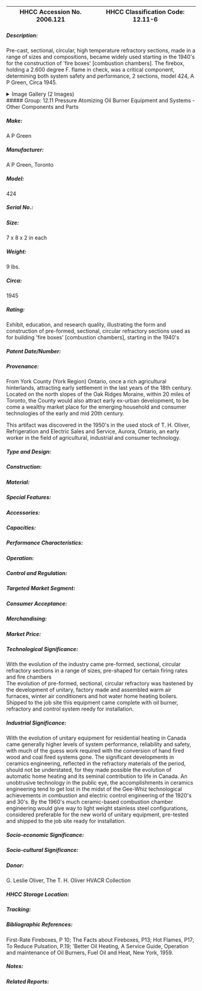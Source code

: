 | **HHCC Accession No. 2006.121** |**HHCC Classification Code:  12.11-6**|
| ----------- | ----------- |
##### Description:
Pre-cast, sectional, circular, high temperature refractory sections, made in a range of sizes and compositions, became widely used starting in the 1940's for the construction of 'fire boxes' [combustion chambers]. The firebox, holding a 2.600 degree F. flame in check, was a critical component, determining both system safety and performance, 2 sections, model 424,  A P Green, Circa 1945.


<details>
	<summary>Image Gallery (2 Images)</summary>
<div class="gallery gallery-wrapper--full" contenteditable="false" data-is-empty="false" data-translation="Add images" data-columns="6">
<figure class="gallery__item"><a href="#DOMAIN_NAME#gallery/12.11-6.jpg" data-size="1830x1037"><img src="#DOMAIN_NAME#gallery/12.11-6-thumbnail.jpg" alt=""></a></figure>
<figure class="gallery__item"><a href="#DOMAIN_NAME#gallery/12.11-6a.jpg" data-size="1737x1048"><img src="#DOMAIN_NAME#gallery/12.11-6a-thumbnail.jpg" alt=""></a></figure>
</div>
</details>
##### Group:
12.11 Pressure Atomizing Oil Burner Equipment and Systems - Other Components and Parts

##### Make:
A P Green

##### Manufacturer:
A P Green, Toronto

##### Model:
424

##### Serial No.:


##### Size:
7 x 8 x 2 in each

##### Weight:
9 lbs.

##### Circa:
1945

##### Rating:
Exhibit, education, and research quality, illustrating the form and construction of pre-formed, sectional, circular refractory sections used as for building  'fire boxes' [combustion chambers], starting in the 1940's

##### Patent Date/Number:


##### Provenance:
From York County (York Region) Ontario, once a rich agricultural hinterlands, attracting early settlement in the last years of the 18th century. Located on the north slopes of the Oak Ridges Moraine, within 20 miles of Toronto, the County would also attract early ex-urban development, to be come a wealthy market place for the emerging household and consumer technologies of the early and mid 20th century. 

This artifact was discovered in the 1950's in the used stock of T. H. Oliver, Refrigeration and Electric Sales and Service, Aurora, Ontario, an early worker in the field of agricultural, industrial and consumer technology.

##### Type and Design:


##### Construction:


##### Material:


##### Special Features:


##### Accessories:


##### Capacities:


##### Performance Characteristics:


##### Operation:


##### Control and Regulation:


##### Targeted Market Segment:


##### Consumer Acceptance:


##### Merchandising:


##### Market Price:


##### Technological Significance:
With the evolution of the industry came pre-formed, sectional, circular refractory sections in a range of sizes, pre-shaped for certain firing rates and fire chambers    
The evolution of pre-formed, sectional, circular refractory was hastened by the development of unitary, factory made and assembled warm air furnaces, winter air conditioners and hot water home heating boilers. Shipped to the job site this equipment came complete with oil burner, refractory and control system reedy for installation.

##### Industrial Significance:
With the evolution of unitary equipment for residential heating in Canada came generally higher levels of system performance, reliability and safety, with much of the guess work required with the conversion of hand fired wood and coal fired systems gone.
The significant developments in ceramics engineering, reflected in the refractory materials of the period, should not be understated, for they made possible the evolution of automatic home heating and its seminal contribution to life in Canada. An unobtrusive technology in the public eye, the accomplishments in ceramics engineering tend to get lost in the midst of the Gee-Whiz technological achievements in combustion and electric control engineering of the 1920's and 30's. 
By the 1960's much ceramic-based combustion chamber engineering would give way to light weight stainless steel configurations, considered preferable for the new world of unitary equipment, pre-tested and shipped to the job site ready for installation.

##### Socio-economic Significance:


##### Socio-cultural Significance:


##### Donor:
G. Leslie Oliver, The T. H. Oliver HVACR Collection

##### HHCC Storage Location:


##### Tracking:


##### Bibliographic References:
First-Rate Fireboxes, P 10; The Facts about Fireboxes, P13;  Hot Flames, P17; To Reduce Pulsation, P.19; 'Better Oil Heating, A Service Guide, Operation and maintenance of Oil Burners, Fuel Oil and Heat, New York, 1959.

##### Notes:


##### Related Reports:

